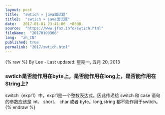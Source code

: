 ```yaml
---
layout: post
title:  "swtich » java面试题"
title2:  "swtich » java面试题"
date:   2017-01-01 23:41:06  +0800
source:  "https://www.jfox.info/swtich.html"
fileName:  "20170100366"
lang:  "zh_CN"
published: true
permalink: "2017/swtich.html"
---
```

{% raw %}
By Lee - Last updated: 星期一, 五月 20, 2013

### swtich是否能作用在byte上，是否能作用在long上，是否能作用在String上?

switch（expr1）中，expr1是一个整数表达式。因此传递给 switch 和 case 语句的参数应该是 int、 short、 char 或者 byte。long,string 都不能作用于swtich。
{% endraw %}